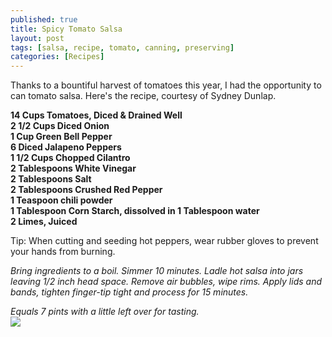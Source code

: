 ```yaml
---
published: true
title: Spicy Tomato Salsa
layout: post
tags: [salsa, recipe, tomato, canning, preserving]
categories: [Recipes]
---
```

Thanks to a bountiful harvest of tomatoes this year, I had the opportunity to can tomato salsa. Here's the recipe, courtesy of Sydney Dunlap.

<B>14 Cups Tomatoes, Diced & Drained Well<br>
2 1/2 Cups Diced Onion<br>
1 Cup Green Bell Pepper<br>
6 Diced Jalapeno Peppers<br>
1 1/2 Cups Chopped Cilantro<br>
2 Tablespoons White Vinegar<br>
2 Tablespoons Salt<br>
2 Tablespoons Crushed Red Pepper<br>
1 Teaspoon chili powder<br>
1 Tablespoon Corn Starch, dissolved in 1 Tablespoon water<br>
2 Limes, Juiced</B><br>

Tip: When cutting and seeding hot peppers, wear rubber gloves to prevent your hands from burning.

<I>Bring ingredients to a boil.  Simmer 10 minutes.  Ladle hot salsa into jars leaving 1/2 inch head space.  Remove air bubbles, wipe rims.  Apply lids and bands, tighten finger-tip tight and process for 15 minutes. 

Equals 7 pints with a little left over for tasting.
<br>
 	<A HREF="http://imagizer.imageshack.us/v2/800x600q90/921/20nP8d.jpg"><IMG BORDER="0" SRC="http://imagizer.imageshack.us/v2/800x600q90/921/20nP8d.jpg"></A><br>